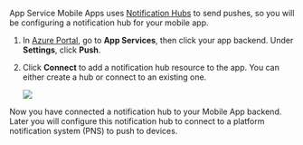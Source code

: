 App Service Mobile Apps uses [Notification Hubs] to send pushes, so you will be configuring a notification hub for your mobile app.

1. In [Azure Portal], go to **App Services**, then click your app backend. Under **Settings**, click **Push**.
2. Click **Connect** to add a notification hub resource to the app. You can either create a hub or connect to an existing one.
   
    ![](./media/app-service-mobile-create-notification-hub/configure-hub-flow.png)

Now you have connected a notification hub to your Mobile App backend. Later you will configure this notification hub to connect to a platform notification system (PNS) to push to devices.

[Azure Portal]: https://portal.azure.cn/
[Notification Hubs]: /documentation/articles/notification-hubs-push-notification-overview/